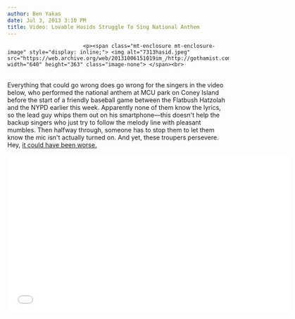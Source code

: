 ```yaml
---
author: Ben Yakas
date: Jul 3, 2013 3:10 PM
title: Video: Lovable Hasids Struggle To Sing National Anthem
---
```



                            
                            
                            
                            <p><span class="mt-enclosure mt-enclosure-image" style="display: inline;"> <img alt="7313hasid.jpeg" src="https://web.archive.org/web/20131006151019im_/http://gothamist.com/attachments/byakas/7313hasid.jpeg" width="640" height="363" class="image-none"> </span><br>
 <br>
Everything that could go wrong does go wrong for the singers in the video below, who performed the national anthem at MCU park on Coney Island before the start of a friendly baseball game between the Flatbush Hatzolah and the NYPD earlier this week. Apparently none of them know the lyrics, so the lead guy whips them out on his smartphone&#x2014;this doesn&apos;t help the backup singers who just try to follow the melody line with pleasant mumbles. Then halfway through, someone has to stop them to let them know the mic isn&apos;t actually turned on. And yet, these troupers persevere. Hey, <a href="https://web.archive.org/web/20131006151019/http://gothamist.com/2011/02/07/video_christina_aguilera_botches_na.php">it could have been worse.</a> </p>

<p><iframe width="640" height="360" src="//web.archive.org/web/20131006151019if_/http://www.youtube.com/embed/9NBegi2ozaE" frameborder="0" allowfullscreen></iframe></p>
                            
                            
                            